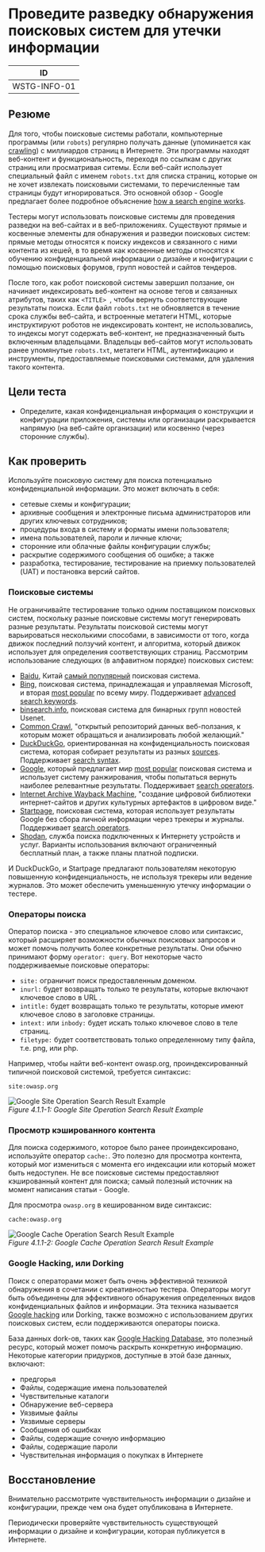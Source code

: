 # Проведите разведку обнаружения поисковых систем для утечки информации

|ID          |
|------------|
|WSTG-INFO-01|

## Резюме

Для того, чтобы поисковые системы работали, компьютерные программы (или `robots`) регулярно получать данные (упоминается как [crawling](https://en.wikipedia.org/wiki/Web_crawler)) с миллиардов страниц в Интернете. Эти программы находят веб-контент и функциональность, переходя по ссылкам с других страниц или просматривая ситемы. Если веб-сайт использует специальный файл с именем `robots.txt` для списка страниц, которые он не хочет извлекать поисковыми системами, то перечисленные там страницы будут игнорироваться. Это основной обзор - Google предлагает более подробное объяснение [how a search engine works](https://support.google.com/webmasters/answer/70897?hl=en).

Тестеры могут использовать поисковые системы для проведения разведки на веб-сайтах и в веб-приложениях. Существуют прямые и косвенные элементы для обнаружения и разведки поисковых систем: прямые методы относятся к поиску индексов и связанного с ними контента из кешей, в то время как косвенные методы относятся к обучению конфиденциальной информации о дизайне и конфигурации с помощью поисковых форумов, групп новостей и сайтов тендеров.

После того, как робот поисковой системы завершил ползание, он начинает индексировать веб-контент на основе тегов и связанных атрибутов, таких как `<TITLE> `, чтобы вернуть соответствующие результаты поиска. Если файл `robots.txt` не обновляется в течение срока службы веб-сайта, и встроенные метатеги HTML, которые инструктируют роботов не индексировать контент, не использовались, то индексы могут содержать веб-контент, не предназначенный быть включенным владельцами. Владельцы веб-сайтов могут использовать ранее упомянутые `robots.txt`, метатеги HTML, аутентификацию и инструменты, предоставляемые поисковыми системами, для удаления такого контента.

## Цели теста

- Определите, какая конфиденциальная информация о конструкции и конфигурации приложения, системы или организации раскрывается напрямую (на веб-сайте организации) или косвенно (через сторонние службы).

## Как проверить

Используйте поисковую систему для поиска потенциально конфиденциальной информации. Это может включать в себя:

- сетевые схемы и конфигурации;
- архивные сообщения и электронные письма администраторов или других ключевых сотрудников;
- процедуры входа в систему и форматы имени пользователя;
- имена пользователей, пароли и личные ключи;
- сторонние или облачные файлы конфигурации службы;
- раскрытие содержимого сообщения об ошибке; а также
- разработка, тестирование, тестирование на приемку пользователей (UAT) и постановка версий сайтов.

### Поисковые системы

Не ограничивайте тестирование только одним поставщиком поисковых систем, поскольку разные поисковые системы могут генерировать разные результаты. Результаты поисковой системы могут варьироваться несколькими способами, в зависимости от того, когда движок последний ползучий контент, и алгоритма, который движок использует для определения соответствующих страниц. Рассмотрим использование следующих (в алфавитном порядке) поисковых систем:

- [Baidu](https://www.baidu.com/), Китай [самый популярный](https://en.wikipedia.org/wiki/Web_search_engine#Market_share) поисковая система.
- [Bing](https://www.bing.com/), поисковая система, принадлежащая и управляемая Microsoft, и вторая [most popular](https://en.wikipedia.org/wiki/Web_search_engine#Market_share) по всему миру. Поддерживает [advanced search keywords](http://help.bing.microsoft.com/#apex/18/en-US/10001/-1).
- [binsearch.info](https://binsearch.info/), поисковая система для бинарных групп новостей Usenet.
- [Common Crawl](https://commoncrawl.org/), "открытый репозиторий данных веб-ползания, к которым может обращаться и анализировать любой желающий."
- [DuckDuckGo](https://duckduckgo.com/), ориентированная на конфиденциальность поисковая система, которая собирает результаты из разных [sources](https://help.duckduckgo.com/results/sources/). Поддерживает [search syntax](https://help.duckduckgo.com/duckduckgo-help-pages/results/syntax/).
- [Google](https://www.google.com/), который предлагает мир [most popular](https://en.wikipedia.org/wiki/Web_search_engine#Market_share) поисковая система и использует систему ранжирования, чтобы попытаться вернуть наиболее релевантные результаты. Поддерживает [search operators](https://support.google.com/websearch/answer/2466433).
- [Internet Archive Wayback Machine](https://archive.org/web/), "создание цифровой библиотеки интернет-сайтов и других культурных артефактов в цифровом виде."
- [Startpage](https://www.startpage.com/), поисковая система, которая использует результаты Google без сбора личной информации через трекеры и журналы. Поддерживает [search operators](https://support.startpage.com/index.php?/Knowledgebase/Article/View/989/0/advanced-search-which-search-operators-are-supported-by-startpagecom).
- [Shodan](https://www.shodan.io/), служба поиска подключенных к Интернету устройств и услуг. Варианты использования включают ограниченный бесплатный план, а также планы платной подписки.

И DuckDuckGo, и Startpage предлагают пользователям некоторую повышенную конфиденциальность, не используя трекеры или ведение журналов. Это может обеспечить уменьшенную утечку информации о тестере.

### Операторы поиска

Оператор поиска - это специальное ключевое слово или синтаксис, который расширяет возможности обычных поисковых запросов и может помочь получить более конкретные результаты. Они обычно принимают форму `operator: query`. Вот некоторые часто поддерживаемые поисковые операторы:

- `site:` ограничит поиск предоставленным доменом.
- `inurl:` будет возвращать только те результаты, которые включают ключевое слово в URL .
- `intitle:` будет возвращать только те результаты, которые имеют ключевое слово в заголовке страницы.
- `intext:` или `inbody:` будет искать только ключевое слово в теле страниц.
- `filetype:` будет соответствовать только определенному типу файла, т.е. png, или php.

Например, чтобы найти веб-контент owasp.org, проиндексированный типичной поисковой системой, требуется синтаксис:

```text
site:owasp.org
```

![Google Site Operation Search Result Example](images/Google_site_Operator_Search_Results_Example_20200406.png)\
*Figure 4.1.1-1: Google Site Operation Search Result Example*

### Просмотр кэшированного контента

Для поиска содержимого, которое было ранее проиндексировано, используйте оператор `cache:`. Это полезно для просмотра контента, который мог измениться с момента его индексации или который может быть недоступен. Не все поисковые системы предоставляют кэшированный контент для поиска; самый полезный источник на момент написания статьи - Google.

Для просмотра `owasp.org` в кешированном виде синтаксис:

```text
cache:owasp.org
```

![Google Cache Operation Search Result Example](images/Google_cache_Operator_Search_Results_Example_20200406.png)\
*Figure 4.1.1-2: Google Cache Operation Search Result Example*

### Google Hacking, или Dorking

Поиск с операторами может быть очень эффективной техникой обнаружения в сочетании с креативностью тестера. Операторы могут быть объединены для эффективного обнаружения определенных видов конфиденциальных файлов и информации. Эта техника называется [Google hacking](https://en.wikipedia.org/wiki/Google_hacking) или Dorking, также возможно с использованием других поисковых систем, если поддерживаются операторы поиска.

База данных dork-ов, таких как [Google Hacking Database](https://www.exploit-db.com/google-hacking-database), это полезный ресурс, который может помочь раскрыть конкретную информацию. Некоторые категории придурков, доступные в этой базе данных, включают:

- предгорья
- Файлы, содержащие имена пользователей
- Чувствительные каталоги
- Обнаружение веб-сервера
- Уязвимые файлы
- Уязвимые серверы
- Сообщения об ошибках
- Файлы, содержащие сочную информацию
- Файлы, содержащие пароли
- Чувствительная информация о покупках в Интернете

## Восстановление

Внимательно рассмотрите чувствительность информации о дизайне и конфигурации, прежде чем она будет опубликована в Интернете.

Периодически проверяйте чувствительность существующей информации о дизайне и конфигурации, которая публикуется в Интернете.
